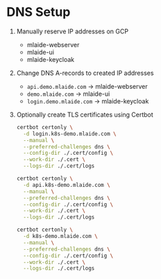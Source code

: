 # DNS Setup

1. Manually reserve IP addresses on GCP
   - mlaide-webserver
   - mlaide-ui
   - mlaide-keycloak
2. Change DNS A-records to created IP addresses
   - `api.demo.mlaide.com` -> mlaide-webserver
   - `demo.mlaide.com` -> mlaide-ui
   - `login.demo.mlaide.com` -> mlaide-keycloak
3. Optionally create TLS certificates using Certbot

   ```bash
   certbot certonly \
     -d login.k8s-demo.mlaide.com \
     --manual \
     --preferred-challenges dns \
     --config-dir ./.cert/config \
     --work-dir ./.cert \
     --logs-dir ./.cert/logs

   certbot certonly \
     -d api.k8s-demo.mlaide.com \
     --manual \
     --preferred-challenges dns \
     --config-dir ./.cert/config \
     --work-dir ./.cert \
     --logs-dir ./.cert/logs

   certbot certonly \
     -d k8s-demo.mlaide.com \
     --manual \
     --preferred-challenges dns \
     --config-dir ./.cert/config \
     --work-dir ./.cert \
     --logs-dir ./.cert/logs
   ```
